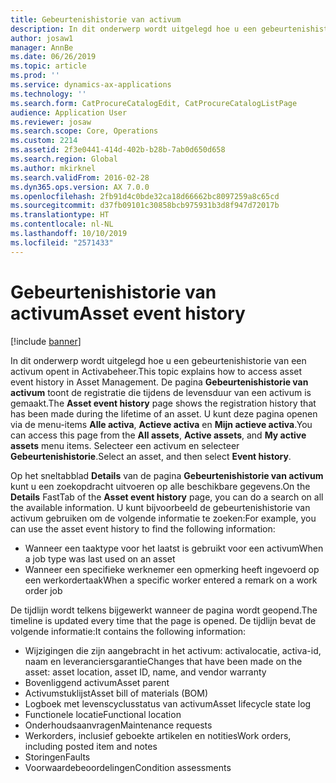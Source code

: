 ```yaml
---
title: Gebeurtenishistorie van activum
description: In dit onderwerp wordt uitgelegd hoe u een gebeurtenishistorie van een activum opent in Activabeheer.
author: josaw1
manager: AnnBe
ms.date: 06/26/2019
ms.topic: article
ms.prod: ''
ms.service: dynamics-ax-applications
ms.technology: ''
ms.search.form: CatProcureCatalogEdit, CatProcureCatalogListPage
audience: Application User
ms.reviewer: josaw
ms.search.scope: Core, Operations
ms.custom: 2214
ms.assetid: 2f3e0441-414d-402b-b28b-7ab0d650d658
ms.search.region: Global
ms.author: mkirknel
ms.search.validFrom: 2016-02-28
ms.dyn365.ops.version: AX 7.0.0
ms.openlocfilehash: 2fb91d4c0bde32ca18d66662bc8097259a8c65cd
ms.sourcegitcommit: d37fb09101c30858bcb975931b3d8f947d72017b
ms.translationtype: HT
ms.contentlocale: nl-NL
ms.lasthandoff: 10/10/2019
ms.locfileid: "2571433"
---
```

# <a name="asset-event-history"></a><span data-ttu-id="c26a0-103">Gebeurtenishistorie van activum</span><span class="sxs-lookup"><span data-stu-id="c26a0-103">Asset event history</span></span>

[!include [banner](../../includes/banner.md)]

 

<span data-ttu-id="c26a0-104">In dit onderwerp wordt uitgelegd hoe u een gebeurtenishistorie van een activum opent in Activabeheer.</span><span class="sxs-lookup"><span data-stu-id="c26a0-104">This topic explains how to access asset event history in Asset Management.</span></span> <span data-ttu-id="c26a0-105">De pagina **Gebeurtenishistorie van activum** toont de registratie die tijdens de levensduur van een activum is gemaakt.</span><span class="sxs-lookup"><span data-stu-id="c26a0-105">The **Asset event history** page shows the registration history that has been made during the lifetime of an asset.</span></span> <span data-ttu-id="c26a0-106">U kunt deze pagina openen via de menu-items **Alle activa**, **Actieve activa** en **Mijn actieve activa**.</span><span class="sxs-lookup"><span data-stu-id="c26a0-106">You can access this page from the **All assets**, **Active assets**, and **My active assets** menu items.</span></span> <span data-ttu-id="c26a0-107">Selecteer een activum en selecteer **Gebeurtenishistorie**.</span><span class="sxs-lookup"><span data-stu-id="c26a0-107">Select an asset, and then select **Event history**.</span></span>

<span data-ttu-id="c26a0-108">Op het sneltabblad **Details** van de pagina **Gebeurtenishistorie van activum** kunt u een zoekopdracht uitvoeren op alle beschikbare gegevens.</span><span class="sxs-lookup"><span data-stu-id="c26a0-108">On the **Details** FastTab of the **Asset event history** page, you can do a search on all the available information.</span></span> <span data-ttu-id="c26a0-109">U kunt bijvoorbeeld de gebeurtenishistorie van activum gebruiken om de volgende informatie te zoeken:</span><span class="sxs-lookup"><span data-stu-id="c26a0-109">For example, you can use the asset event history to find the following information:</span></span>

- <span data-ttu-id="c26a0-110">Wanneer een taaktype voor het laatst is gebruikt voor een activum</span><span class="sxs-lookup"><span data-stu-id="c26a0-110">When a job type was last used on an asset</span></span>
- <span data-ttu-id="c26a0-111">Wanneer een specifieke werknemer een opmerking heeft ingevoerd op een werkordertaak</span><span class="sxs-lookup"><span data-stu-id="c26a0-111">When a specific worker entered a remark on a work order job</span></span>

<span data-ttu-id="c26a0-112">De tijdlijn wordt telkens bijgewerkt wanneer de pagina wordt geopend.</span><span class="sxs-lookup"><span data-stu-id="c26a0-112">The timeline is updated every time that the page is opened.</span></span> <span data-ttu-id="c26a0-113">De tijdlijn bevat de volgende informatie:</span><span class="sxs-lookup"><span data-stu-id="c26a0-113">It contains the following information:</span></span>

- <span data-ttu-id="c26a0-114">Wijzigingen die zijn aangebracht in het activum: activalocatie, activa-id, naam en leveranciersgarantie</span><span class="sxs-lookup"><span data-stu-id="c26a0-114">Changes that have been made on the asset: asset location, asset ID, name, and vendor warranty</span></span>
- <span data-ttu-id="c26a0-115">Bovenliggend activum</span><span class="sxs-lookup"><span data-stu-id="c26a0-115">Asset parent</span></span>
- <span data-ttu-id="c26a0-116">Activumstuklijst</span><span class="sxs-lookup"><span data-stu-id="c26a0-116">Asset bill of materials (BOM)</span></span>
- <span data-ttu-id="c26a0-117">Logboek met levenscyclusstatus van activum</span><span class="sxs-lookup"><span data-stu-id="c26a0-117">Asset lifecycle state log</span></span>
- <span data-ttu-id="c26a0-118">Functionele locatie</span><span class="sxs-lookup"><span data-stu-id="c26a0-118">Functional location</span></span>
- <span data-ttu-id="c26a0-119">Onderhoudsaanvragen</span><span class="sxs-lookup"><span data-stu-id="c26a0-119">Maintenance requests</span></span>
- <span data-ttu-id="c26a0-120">Werkorders, inclusief geboekte artikelen en notities</span><span class="sxs-lookup"><span data-stu-id="c26a0-120">Work orders, including posted item and notes</span></span>
- <span data-ttu-id="c26a0-121">Storingen</span><span class="sxs-lookup"><span data-stu-id="c26a0-121">Faults</span></span>
- <span data-ttu-id="c26a0-122">Voorwaardebeoordelingen</span><span class="sxs-lookup"><span data-stu-id="c26a0-122">Condition assessments</span></span>
